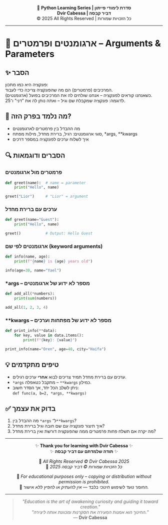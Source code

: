 <!-- DC_HEADER_START -->
<div align="center">

🐍 **Python Learning Series | סדרת לימודי פייתון**  
**Dvir Cabessa | דביר קבסה**  
© 2025 All Rights Reserved | כל הזכויות שמורות

</div>

---
<!-- DC_HEADER_END -->

# 📘 ארגומנטים ופרמטרים – Arguments & Parameters

## ✨ הסבר

פונקציה היא כמו מתכון:  
המרכיבים (פרמטרים) הם מה שהפונקציה צריכה כדי לעבוד.  
כשאנחנו קוראים לפונקציה – אנחנו שולחים לה את המרכיבים בפועל (ארגומנטים).  
לדוגמה: פונקציה שמקבלת שם וגיל – ואתה נותן לה את "דני" ו־25.

## 🧠 מה נלמד בפרק הזה?
- מה ההבדל בין פרמטרים לארגומנטים
- סוגי ארגומנטים: רגיל, ברירת מחדל, מילות מפתח, *args, **kwargs
- איך לשלוח ערכים לפונקציה במספר דרכים

## 🔍 הסברים ודוגמאות

### פרמטרים מול ארגומנטים
```python
def greet(name):  # name = parameter
    print("Hello", name)

greet("Lior")     # "Lior" = argument
```

### ערכים עם ברירת מחדל
```python
def greet(name="Guest"):
    print("Hello", name)

greet()           # Output: Hello Guest
```

### ארגומנטים לפי שם (keyword arguments)
```python
def info(name, age):
    print(f"{name} is {age} years old")

info(age=30, name="Yael")
```

### *args – מספר לא ידוע של ארגומנטים
```python
def add_all(*numbers):
    print(sum(numbers))

add_all(1, 2, 3, 4)
```

### **kwargs – מספר לא ידוע של מפתחות וערכים
```python
def print_info(**data):
    for key, value in data.items():
        print(f"{key}: {value}")

print_info(name="Oren", age=40, city="Haifa")
```

## 💡 טיפים מתקדמים

* ערכים עם ברירת מחדל תמיד צריכים לבוא **אחרי** ערכים רגילים.
* `*args` מתקבל כטאפלה – `**kwargs` כמילון.
* ניתן לשלב הכל יחד, אך הסדר חשוב:  
  `def func(a, b=2, *args, **kwargs)`

## ✅ בדוק את עצמך

1. מה ההבדל בין `*args` ל־`**kwargs`?
2. איך תיצור פונקציה עם שם חובה וגיל ברירת מחדל?
3. מה יקרה אם תשלח פחות פרמטרים ממה שהפונקציה דורשת ואין ברירת מחדל?

<!-- DC_FOOTER_START -->
---

<div align="center">

✨ **Thank you for learning with Dvir Cabessa** ✨  
✨ **תודה שלמדתם עם דביר קבסה** ✨  

📘 *All Rights Reserved © Dvir Cabessa 2025*  
📘 *כל הזכויות שמורות © דביר קבסה 2025*  

🔗 *For educational purposes only – copying or distribution without permission is prohibited.*  
🔗 *החומר נועד לשימוש חינוכי בלבד — אין להעתיק או להפיץ ללא אישור.*

---

> _"Education is the art of awakening curiosity and guiding it toward creation."_  
> _"החינוך הוא אמנות המעירה את הסקרנות ומכוונת אותה ליצירה."_  
> — **Dvir Cabessa**

</div>
<!-- DC_FOOTER_END -->


